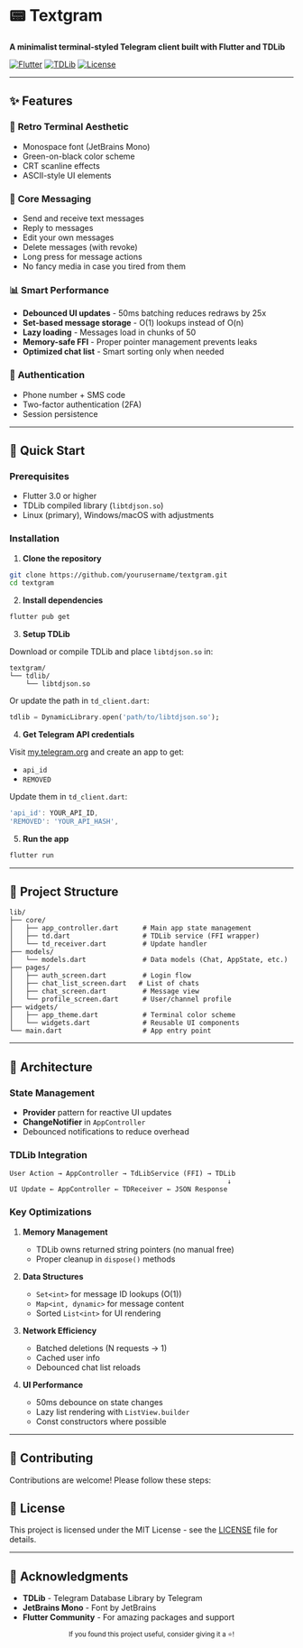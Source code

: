 # 📟 Textgram

**A minimalist terminal-styled Telegram client built with Flutter and TDLib**

[![Flutter](https://img.shields.io/badge/Flutter-3.0+-02569B?logo=flutter)](https://flutter.dev)
[![TDLib](https://img.shields.io/badge/TDLib-1.8.0-2CA5E0?logo=telegram)](https://core.telegram.org/tdlib)
[![License](https://img.shields.io/badge/License-MIT-green.svg)](LICENSE)

---

## ✨ Features

### 🎨 **Retro Terminal Aesthetic**
- Monospace font (JetBrains Mono)
- Green-on-black color scheme
- CRT scanline effects
- ASCII-style UI elements

### 💬 **Core Messaging**
- Send and receive text messages
- Reply to messages
- Edit your own messages
- Delete messages (with revoke)
- Long press for message actions
- No fancy media in case you tired from them

### 📊 **Smart Performance**
- **Debounced UI updates** - 50ms batching reduces redraws by 25x
- **Set-based message storage** - O(1) lookups instead of O(n)
- **Lazy loading** - Messages load in chunks of 50
- **Memory-safe FFI** - Proper pointer management prevents leaks
- **Optimized chat list** - Smart sorting only when needed

### 🔐 **Authentication**
- Phone number + SMS code
- Two-factor authentication (2FA)
- Session persistence

---

## 🚀 Quick Start

### Prerequisites

- Flutter 3.0 or higher
- TDLib compiled library (`libtdjson.so`)
- Linux (primary), Windows/macOS with adjustments

### Installation

1. **Clone the repository**
```bash
git clone https://github.com/yourusername/textgram.git
cd textgram
```

2. **Install dependencies**
```bash
flutter pub get
```

3. **Setup TDLib**

Download or compile TDLib and place `libtdjson.so` in:
```
textgram/
└── tdlib/
    └── libtdjson.so
```

Or update the path in `td_client.dart`:
```dart
tdlib = DynamicLibrary.open('path/to/libtdjson.so');
```

4. **Get Telegram API credentials**

Visit [my.telegram.org](https://my.telegram.org) and create an app to get:
- `api_id`
- `REMOVED`

Update them in `td_client.dart`:
```dart
'api_id': YOUR_API_ID,
'REMOVED': 'YOUR_API_HASH',
```

5. **Run the app**
```bash
flutter run
```

---

## 📂 Project Structure

```
lib/
├── core/
│   ├── app_controller.dart      # Main app state management
│   ├── td.dart                  # TDLib service (FFI wrapper)
│   └── td_receiver.dart         # Update handler
├── models/
│   └── models.dart              # Data models (Chat, AppState, etc.)
├── pages/
│   ├── auth_screen.dart         # Login flow
│   ├── chat_list_screen.dart   # List of chats
│   ├── chat_screen.dart         # Message view
│   └── profile_screen.dart      # User/channel profile
├── widgets/
│   ├── app_theme.dart           # Terminal color scheme
│   └── widgets.dart             # Reusable UI components
└── main.dart                    # App entry point
```

---

## 🎯 Architecture

### State Management
- **Provider** pattern for reactive UI updates
- **ChangeNotifier** in `AppController`
- Debounced notifications to reduce overhead

### TDLib Integration
```
User Action → AppController → TdLibService (FFI) → TDLib
                                                      ↓
UI Update ← AppController ← TDReceiver ← JSON Response
```

### Key Optimizations

1. **Memory Management**
   - TDLib owns returned string pointers (no manual free)
   - Proper cleanup in `dispose()` methods

2. **Data Structures**
   - `Set<int>` for message ID lookups (O(1))
   - `Map<int, dynamic>` for message content
   - Sorted `List<int>` for UI rendering

3. **Network Efficiency**
   - Batched deletions (N requests → 1)
   - Cached user info
   - Debounced chat list reloads

4. **UI Performance**
   - 50ms debounce on state changes
   - Lazy list rendering with `ListView.builder`
   - Const constructors where possible

---

## 🤝 Contributing

Contributions are welcome! Please follow these steps:


## 📝 License

This project is licensed under the MIT License - see the [LICENSE](LICENSE) file for details.

---

## 🙏 Acknowledgments

- **TDLib** - Telegram Database Library by Telegram
- **JetBrains Mono** - Font by JetBrains
- **Flutter Community** - For amazing packages and support


<p align="center">
  <sub>If you found this project useful, consider giving it a ⭐!</sub>
</p>
